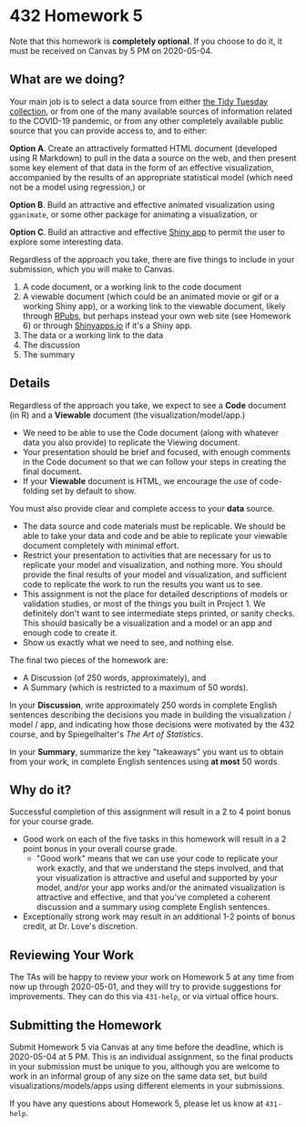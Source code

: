 # 432 Homework 5 

Note that this homework is **completely optional**. If you choose to do it, it must be received on Canvas by 5 PM on 2020-05-04. 

## What are we doing?

Your main job is to select a data source from either [the Tidy Tuesday collection](https://github.com/rfordatascience/tidytuesday), or from one of the many available sources of information related to the COVID-19 pandemic, or from any other completely available public source that you can provide access to, and to either:

**Option A**. Create an attractively formatted HTML document (developed using R Markdown) to pull in the data a source on the web, and then present some key element of that data in the form of an effective visualization, accompanied by the results of an appropriate statistical model (which need not be a model using regression,) or 

**Option B**. Build an attractive and effective animated visualization using `gganimate`, or some other package for animating a visualization, or

**Option C**. Build an attractive and effective [Shiny app](https://shiny.rstudio.com/deploy/) to permit the user to explore some interesting data.

Regardless of the approach you take, there are five things to include in your submission, which you will make to Canvas.

1. A code document, or a working link to the code document
2. A viewable document (which could be an animated movie or gif or a working Shiny app), or a working link to the viewable document, likely through [RPubs](https://rpubs.com/), but perhaps instead your own web site (see Homework 6) or through [Shinyapps.io](https://www.shinyapps.io/) if it's a Shiny app.
3. The data or a working link to the data
4. The discussion
5. The summary

## Details

Regardless of the approach you take, we expect to see a **Code** document (in R) and a **Viewable** document (the visualization/model/app.) 

- We need to be able to use the Code document (along with whatever data you also provide) to replicate the Viewing document. 
- Your presentation should be brief and focused, with enough comments in the Code document so that we can follow your steps in creating the final document.
- If your **Viewable** document is HTML, we encourage the use of code-folding set by default to show. 

You must also provide clear and complete access to your **data** source. 

- The data source and code materials must be replicable. We should be able to take your data and code and be able to replicate your viewable document completely with minimal effort.
- Restrict your presentation to activities that are necessary for us to replicate your model and visualization, and nothing more. You should provide the final results of your model and visualization, and sufficient code to replicate the work to run the results you want us to see.
- This assignment is not the place for detailed descriptions of models or validation studies, or most of the things you built in Project 1. We definitely don't want to see intermediate steps printed, or sanity checks. This should basically be a visualization and a model or an app and enough code to create it. 
- Show us exactly what we need to see, and nothing else.

The final two pieces of the homework are:

- A Discussion (of 250 words, approximately), and 
- A Summary (which is restricted to a maximum of 50 words).

In your **Discussion**, write approximately 250 words in complete English sentences describing the decisions you made in building the visualization / model / app, and indicating how those decisions were motivated by the 432 course, and by Spiegelhalter's *The Art of Statistics*.

In your **Summary**, summarize the key "takeaways" you want us to obtain from your work, in complete English sentences using **at most** 50 words.

## Why do it?

Successful completion of this assignment will result in a 2 to 4 point bonus for your course grade.

- Good work on each of the five tasks in this homework will result in a 2 point bonus in your overall course grade.
    - "Good work" means that we can use your code to replicate your work exactly, and that we understand the steps involved, and that your visualization is attractive and useful and supported by your model, and/or your app works and/or the animated visualization is attractive and effective, and that you've completed a coherent discussion and a summary using complete English sentences.
- Exceptionally strong work may result in an additional 1-2 points of bonus credit, at Dr. Love's discretion.

## Reviewing Your Work

The TAs will be happy to review your work on Homework 5 at any time from now up through 2020-05-01, and they will try to provide suggestions for improvements. They can do this via `431-help`, or via virtual office hours.

## Submitting the Homework

Submit Homework 5 via Canvas at any time before the deadline, which is 2020-05-04 at 5 PM. This is an individual assignment, so the final products in your submission must be unique to you, although you are welcome to work in an informal group of any size on the same data set, but build visualizations/models/apps using different elements in your submissions. 

If you have any questions about Homework 5, please let us know at `431-help`.
